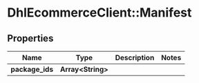 # DhlEcommerceClient::Manifest

## Properties
Name | Type | Description | Notes
------------ | ------------- | ------------- | -------------
**package_ids** | **Array&lt;String&gt;** |  |


